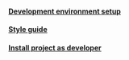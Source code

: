 #### [Development environment setup](https://github.com/joshuam1008/media-analyzer/blob/main/docs/VSCode_Setup.md)

#### [Style guide](https://github.com/joshuam1008/media-analyzer/blob/main/docs/style_guide.md)

#### [Install project as developer](https://github.com/joshuam1008/media-analyzer/blob/main/INSTALL.md)
